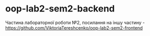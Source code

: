 # oop-lab2-sem2-backend
Частина лабораторної роботи №2, посилання на іншу частину - https://github.com/ViktoriaTereshcenko/oop-lab2-sem2-frontend
